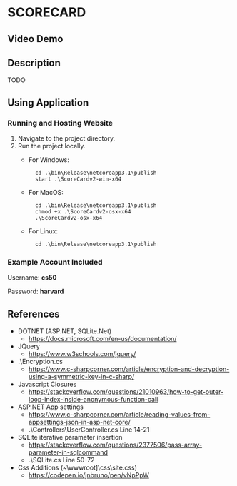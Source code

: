 ﻿# SCORECARD

## Video Demo

<URL>

## Description

TODO

## Using Application

### Running and Hosting Website

1. Navigate to the project directory.
2. Run the project locally.
	- For Windows:

			cd .\bin\Release\netcoreapp3.1\publish
			start .\ScoreCardv2-win-x64

	- For MacOS:

			cd .\bin\Release\netcoreapp3.1\publish
			chmod +x .\ScoreCardv2-osx-x64
			.\ScoreCardv2-osx-x64

	- For Linux:

			cd .\bin\Release\netcoreapp3.1\publish

### Example Account Included

Username: **cs50**

Password: **harvard**

## References

- DOTNET (ASP.NET, SQLite.Net)
	- https://docs.microsoft.com/en-us/documentation/
- JQuery
	- https://www.w3schools.com/jquery/
- .\Encryption.cs
	- https://www.c-sharpcorner.com/article/encryption-and-decryption-using-a-symmetric-key-in-c-sharp/
- Javascript Closures
	- https://stackoverflow.com/questions/21010963/how-to-get-outer-loop-index-inside-anonymous-function-call
- ASP.NET App settings
	- https://www.c-sharpcorner.com/article/reading-values-from-appsettings-json-in-asp-net-core/
	- .\Controllers\UserController.cs Line 14-21
- SQLite iterative parameter insertion
	- https://stackoverflow.com/questions/2377506/pass-array-parameter-in-sqlcommand
	- .\SQLite.cs Line 50-72
- Css Additions (~\wwwroot]\css\site.css)
	- https://codepen.io/jnbruno/pen/vNpPpW